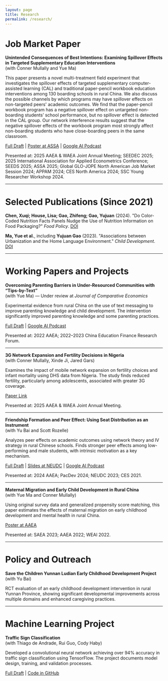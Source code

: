 ```yaml
---
layout: page
title: Research
permalink: /research/
---
```


# Job Market Paper

**Unintended Consequences of Best Intentions: Examining Spillover Effects in Targeted Supplementary Education Interventions**  
(with Conner Mullally and Yue Ma)

This paper presents a novel multi-treatment field experiment that investigates the spillover effects of targeted supplementary computer-assisted learning (CAL) and traditional paper-pencil workbook education interventions among 130 boarding schools in rural China. We also discuss the possible channels by which programs may have spillover effects on non-targeted peers' academic outcomes. We find that the paper-pencil workbook program has a negative spillover effect on untargeted non-boarding students’ school performance, but no spillover effect is detected in the CAL group. Our network interference results suggest that the negative spillover effects of the workbook program most strongly affect non-boarding students who have close-boarding peers in the same classroom.  

[Full Draft](https://www.dropbox.com/scl/fi/z1hparrh8ltcy1te3n7w1/Spillover_Effect.pdf?rlkey=5bcw0rvf4bmk1zjem7mh81mzd&st=1i97r34e&dl=0) | [Poster at ASSA](#) | [Google AI Podcast](#)

Presented at: 2025 AAEA & WAEA Joint Annual Meeting; SEEDEC 2025; 2025 International Association for Applied Econometrics Conference; SEEDS 2025; ASSA 2025; Global GLO-JOPE North American Job Market Session 2024; APPAM 2024; CES North America 2024; SSC Young Researcher Workshop 2024.

---

# Selected Publications (Since 2021)

**Chen, Xuqi; House, Lisa; Gao, Zhifeng; Gao, Yujuan** (2024). "Do Color-Coded Nutrition Facts Panels Nudge the Use of Nutrition Information on Food Packaging?" *Food Policy*. [DOI](https://doi.org/10.1016/j.foodpol.2024.102730)

**Ma, Yue et al.**, including **Yujuan Gao** (2023). "Associations between Urbanization and the Home Language Environment." *Child Development*. [DOI](https://doi.org/10.1111/cdev.14034)

---

# Working Papers and Projects

**Overcoming Parenting Barriers in Under-Resourced Communities with “Tips-by-Text”**  
(with Yue Ma) — Under review at *Journal of Comparative Economics*

Experimental evidence from rural China on the use of text messaging to improve parenting knowledge and child development. The intervention significantly improved parenting knowledge and some parenting practices.

[Full Draft](https://ssrn.com/abstract=4969618) | [Google AI Podcast](#)

Presented at: 2022 AAEA; 2022–2023 China Education Finance Research Forum.

---

**3G Network Expansion and Fertility Decisions in Nigeria**  
(with Conner Mullally, Xinde Ji, Jared Gars)

Examines the impact of mobile network expansion on fertility choices and infant mortality using DHS data from Nigeria. The study finds reduced fertility, particularly among adolescents, associated with greater 3G coverage.

[Paper Link](https://www.dropbox.com/scl/fi/pfhyodefjudcql85cup67/Broadband_and_Fertility_in_Nigeria.pdf?rlkey=saul6sz7gkdjcjgklc0ye9i4f&st=zjp1v8uy&dl=0)

Presented at: 2025 AAEA & WAEA Joint Annual Meeting.

---

**Friendship Formation and Peer Effect: Using Seat Distribution as an Instrument**  
(with Yu Bai and Scott Rozelle)

Analyzes peer effects on academic outcomes using network theory and IV strategy in rural Chinese schools. Finds stronger peer effects among low-performing and male students, with intrinsic motivation as a key mechanism.

[Full Draft](https://dx.doi.org/10.2139/ssrn.4828554) | [Slides at NEUDC](#) | [Google AI Podcast](#)

Presented at: 2024 AAEA; PacDev 2024; NEUDC 2023; CES 2021.

---

**Maternal Migration and Early Child Development in Rural China**  
(with Yue Ma and Conner Mullally)

Using original survey data and generalized propensity score matching, this paper estimates the effects of maternal migration on early childhood development and mental health in rural China.

[Poster at AAEA](#)

Presented at: SAEA 2023; AAEA 2022; WEAI 2022.

---

# Policy and Outreach

**Save the Children Yunnan Ludian Early Childhood Development Project**  
(with Yu Bai)

RCT evaluation of an early childhood development intervention in rural Yunnan Province, showing significant developmental improvements across multiple domains and enhanced caregiving practices.

---

# Machine Learning Project

**Traffic Sign Classification**  
(with Thiago de Andrade, Rui Guo, Cody Haby)

Developed a convolutional neural network achieving over 94% accuracy in traffic sign classification using TensorFlow. The project documents model design, training, and validation processes.

[Full Draft](#) | [Code in GitHub](#)
